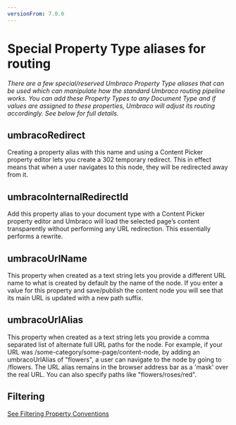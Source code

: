 ```yaml
---
versionFrom: 7.0.0
---
```


# Special Property Type aliases for routing

_There are a few special/reserved Umbraco Property Type aliases that can be used which can manipulate how the standard Umbraco routing pipeline works. You can add these Property Types to any Document Type and if values are assigned to these properties, Umbraco will adjust its routing accordingly. See below for full details._

## umbracoRedirect

Creating a property alias with this name and using a Content Picker property editor lets you create a 302 temporary redirect.
This in effect means that when a user navigates to this node, they will be redirected away from it.

## umbracoInternalRedirectId

Add this property alias to your document type with a Content Picker property editor and
Umbraco will load the selected page’s content transparently without performing any URL redirection.
This essentially performs a rewrite.

## umbracoUrlName

This property when created as a text string lets you provide a different URL name to what is created by default by the name of the node.
If you enter a value for this property and save/publish the content node you will see that its main URL is updated with a new path suffix.

## umbracoUrlAlias

This property when created as a text string lets you provide a comma separated
list of alternate full URL paths for the node. For example, if your URL was /some-category/some-page/content-node,
by adding an umbracoUrlAlias of "flowers", a user can navigate to the node by going to /flowers.
The URL alias remains in the browser address bar as a 'mask' over the real URL. You can also specify paths like "flowers/roses/red".

## Filtering

[See Filtering Property Conventions](../Querying/IPublishedContent/Collections/index.md#filtering-conventions)
